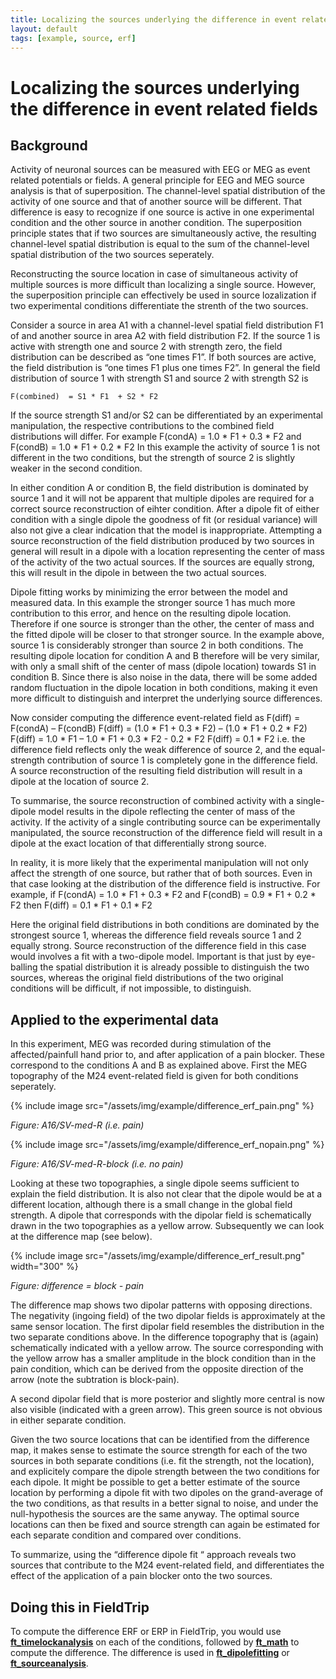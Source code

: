 ```yaml
---
title: Localizing the sources underlying the difference in event related fields
layout: default
tags: [example, source, erf]
---
```


# Localizing the sources underlying the difference in event related fields

## Background

Activity of neuronal sources can be measured with EEG or MEG as event related potentials or fields. A general principle for EEG and MEG source analysis is that of superposition. The channel-level spatial distribution of the activity of one source and that of another source will be different. That difference is easy to recognize if one source is active in one experimental condition and the other source in another condition. The superposition principle states that if two sources are simultaneously active, the resulting channel-level spatial distribution is equal to the sum of the channel-level spatial distribution of the two sources seperately. 

Reconstructing the source location in case of simultaneous activity of multiple sources is more difficult than localizing a single source. However, the superposition principle can effectively be used in source lozalization if two experimental conditions differentiate the strenth of the two sources. 

Consider a source in area A1 with a channel-level spatial field distribution F1 of and another source in area A2 with field distribution F2. If the source 1 is active with strength one and source 2 with strength zero, the field distribution can be described as “one times F1”. If both sources are active, the field distribution is “one times F1 plus one times F2”. In general the field distribution of source 1 with strength S1 and source 2 with strength S2 is

    F(combined)  = S1 * F1  + S2 * F2

If the source strength S1 and/or S2 can be differentiated by an experimental manipulation, the respective contributions to the combined field distributions will differ. For example
    F(condA) = 1.0 * F1 + 0.3 * F2
and
    F(condB) = 1.0 * F1 + 0.2 * F2
In this example the activity of source 1 is not different in the two conditions, but the strength of source 2 is slightly weaker in the second condition. 

In either condition A or condition B, the field distribution is dominated by source 1 and it will not be apparent that multiple dipoles are required for a correct source reconstruction of eihter condition. After a dipole fit of either condition with a single dipole the goodness of fit (or residual variance) will also not give a clear indication that the model is inappropriate. Attempting a source reconstruction of the field distribution produced by two sources in general will result in a dipole with a location representing the center of mass of the activity of the two actual sources. If the sources are equally strong, this will result in the dipole in between the two actual sources. 

Dipole fitting works by minimizing the error between the model and measured data. In this example the stronger source 1 has much more contribution to this error, and hence on the resulting dipole location. Therefore if one source is stronger than the other, the center of mass and the fitted dipole will be closer to that stronger source. In the example above, source 1 is considerably stronger than source 2 in both conditions. The resulting dipole location for condition A and B therefore will be very similar, with only a small shift of the center of mass (dipole location) towards S1 in condition B. Since there is also noise in the data, there will be some added random fluctuation in the dipole location in both conditions, making it even more difficult to distinguish and interpret the underlying source differences.

Now consider computing the difference event-related field as
    F(diff) = F(condA) – F(condB)
    F(diff) = (1.0 * F1 + 0.3 * F2) – (1.0 * F1 + 0.2 * F2)
    F(diff) = 1.0 * F1 – 1.0 * F1 + 0.3 * F2 - 0.2 * F2
    F(diff) = 0.1 * F2
i.e. the difference field reflects only the weak difference of source 2, and the equal-strength contribution of source 1 is completely gone in the difference field. A source reconstruction of the resulting field distribution will result in a dipole at the location of source 2. 

To summarise, the source reconstruction of combined activity with a single-dipole model results in the dipole reflecting the center of mass of the activity. If the activity of a single contributing source can be experimentally manipulated, the source reconstruction of the difference field will result in a dipole at the exact location of that differentially strong source.

In reality, it is more likely that the experimental manipulation will not only affect the strength of one source, but rather that of both sources. Even in that case looking at the distribution of the difference field is instructive. For example, if
    F(condA) = 1.0 * F1 + 0.3 * F2
and
    F(condB) = 0.9 * F1 + 0.2 * F2
then
    F(diff) = 0.1 * F1 + 0.1 * F2

Here the original field distributions in both conditions are dominated by the strongest source 1, whereas the difference field reveals source 1 and 2 equally strong. Source reconstruction of the difference field in this case would involves a fit with a two-dipole model. Important is that just by eye-balling the spatial distribution it is already possible to distinguish the two sources, whereas the original field distributions of the two original conditions will be difficult, if not impossible, to distinguish. 

## Applied to the experimental data

In this experiment, MEG was recorded during stimulation of the affected/painfull hand prior to, and after application of a pain blocker. These correspond to the conditions A and B as explained above. First the MEG topography of the M24 event-related field is given for both conditions seperately.

{% include image src="/assets/img/example/difference_erf_pain.png" %}

*Figure: A16/SV-med-R (i.e. pain)*

{% include image src="/assets/img/example/difference_erf_nopain.png" %}

*Figure: A16/SV-med-R-block (i.e. no pain)*

Looking at these two topographies, a single dipole seems sufficient to explain the field distribution. It is also not clear that the dipole would be at a different location, although there is a small change in the global field strength. A dipole that corresponds with the dipolar field is schematically drawn in the two topographies as a yellow arrow. Subsequently we can look at the difference map (see below). 

{% include image src="/assets/img/example/difference_erf_result.png" width="300" %}

*Figure: difference =  block - pain*

The difference map shows two dipolar patterns with opposing directions. The negativity (ingoing field) of the two dipolar fields is approximately at the same sensor location. The first dipolar field resembles the distribution in the two separate conditions above. In the difference topography that is (again) schematically indicated with a yellow arrow. The source corresponding with the yellow arrow has a smaller amplitude in the block condition than in the pain condition, which can be derived from the opposite direction of the arrow (note the subtration is block-pain). 

A second dipolar field that is more posterior and slightly more central is now also visible (indicated with a green arrow). This green source is not obvious in either separate condition. 

Given the two source locations that can be identified from the difference map, it makes sense to estimate the source strength for each of the two sources in both separate conditions (i.e. fit the strength, not the location), and explicitely compare the dipole strength between the two conditions for each dipole. It might be possible to get a better estimate of the source location by performing a dipole fit with two dipoles on the grand-average of the two conditions, as that results in a better signal to noise, and under the null-hypothesis the sources are the same anyway. The optimal source locations can then be fixed and source strength can again be estimated for each separate condition and compared over conditions. 

To summarize, using the “difference dipole fit “ approach reveals two sources that contribute to the M24 event-related field, and differentiates the effect of the application of a pain blocker onto the two sources.

## Doing this in FieldTrip

To compute the difference ERF or ERP in FieldTrip, you would use **[ft_timelockanalysis](/reference/ft_timelockanalysis)** on each of the conditions, followed by **[ft_math](/reference/ft_math)** to compute the difference. The difference is used in **[ft_dipolefitting](/reference/ft_dipolefitting)** or **[ft_sourceanalysis](/reference/ft_sourceanalysis)**.

 

